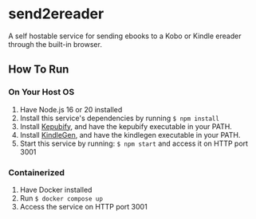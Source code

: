 # send2ereader

A self hostable service for sending ebooks to a Kobo or Kindle ereader through the built-in browser.

## How To Run

### On Your Host OS

1. Have Node.js 16 or 20 installed
2. Install this service's dependencies by running `$ npm install`
3. Install [Kepubify](https://github.com/pgaskin/kepubify), and have the kepubify executable in your PATH.
4. Install [KindleGen](http://web.archive.org/web/*/http://kindlegen.s3.amazonaws.com/kindlegen*), and have the kindlegen executable in your PATH.
5. Start this service by running: `$ npm start` and access it on HTTP port 3001

### Containerized

1. Have Docker installed
2. Run `$ docker compose up`
3. Access the service on HTTP port 3001

